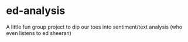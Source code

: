 # ed-analysis
A little fun group project to dip our toes into sentiment/text analysis (who even listens to ed sheeran)
